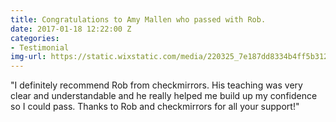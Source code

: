 ```yaml
---
title: Congratulations to Amy Mallen who passed with Rob.
date: 2017-01-18 12:22:00 Z
categories:
- Testimonial
img-url: https://static.wixstatic.com/media/220325_7e187dd8334b4ff5b312ecefe4f023d2~mv2.jpg/v1/fill/w_330,h_227,al_c,q_80,usm_0.66_1.00_0.01/220325_7e187dd8334b4ff5b312ecefe4f023d2~mv2.webp
---
```


"I definitely recommend Rob from checkmirrors.  His teaching was very clear and understandable and he really helped me build up my confidence so I could pass. Thanks to Rob and checkmirrors for all your support!"
